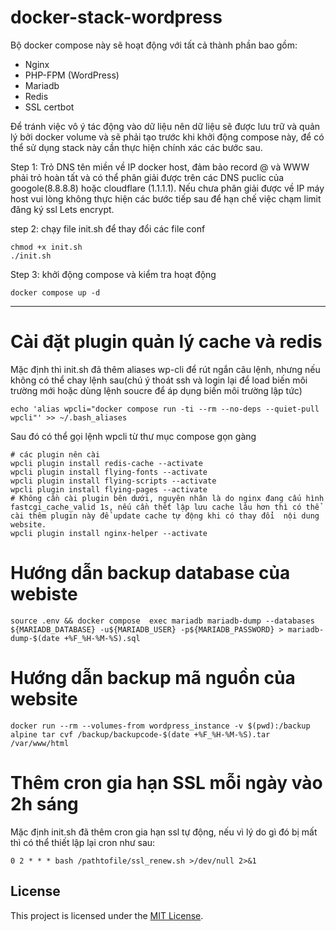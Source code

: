 # docker-stack-wordpress

Bộ docker compose này sẽ hoạt động với tất cả thành phần bao gồm:
- Nginx
- PHP-FPM (WordPress)
- Mariadb
- Redis
- SSL certbot
  
Để tránh việc vô ý tác  động vào dữ liệu nên  dữ liệu sẽ được lưu trữ và quản lý bởi docker volume và  sẽ phải tạo trước khi khởi động compose này,  để có thể sử dụng stack này cần thực hiện chính xác các  bước sau.

Step 1: Trỏ DNS tên miền về  IP docker host, đảm bảo record @ và WWW phải trỏ hoàn tất và  có thể phân giải được trên các DNS puclic của googole(8.8.8.8) hoặc cloudflare (1.1.1.1). Nếu chưa phân giải được về IP máy host vui lòng không  thực hiện các bước tiếp sau để hạn chế việc chạm limit đăng ký ssl Lets encrypt. 

step 2: chạy file init.sh để thay đổi các file conf
```
chmod +x init.sh
./init.sh
```

Step 3: khởi động compose và kiểm tra hoạt động
```
docker compose up -d
```

---

# Cài đặt plugin quản lý cache và redis
Mặc định thì init.sh đã thêm aliases wp-cli để rút ngắn câu lệnh, nhưng nếu không có thể  chay lệnh sau(chú ý thoát ssh và login lại để load biến môi trường mới hoặc dùng lệnh soucre để áp dụng biến môi trường lập tức)
```
echo 'alias wpcli="docker compose run -ti --rm --no-deps --quiet-pull wpcli"' >> ~/.bash_aliases
```
Sau đó có thể gọi lệnh wpcli từ thư mục compose gọn gàng
```
# các plugin nên cài
wpcli plugin install redis-cache --activate
wpcli plugin install flying-fonts --activate
wpcli plugin install flying-scripts --activate
wpcli plugin install flying-pages --activate
# Không cần cài plugin bên dưới, nguyên nhân là do nginx đang cấu hình fastcgi_cache_valid 1s, nếu cần thết lập lưu cache lâu hơn thì có thể  cài thêm plugin này để update cache tự động khi có thay đổi  nội dung  website. 
wpcli plugin install nginx-helper --activate
```

# Hướng dẫn backup database của webiste
```
source .env && docker compose  exec mariadb mariadb-dump --databases ${MARIADB_DATABASE} -u${MARIADB_USER} -p${MARIADB_PASSWORD} > mariadb-dump-$(date +%F_%H-%M-%S).sql
```

# Hướng dẫn backup mã nguồn của website
```
docker run --rm --volumes-from wordpress_instance -v $(pwd):/backup alpine tar cvf /backup/backupcode-$(date +%F_%H-%M-%S).tar /var/www/html
```
# Thêm cron gia hạn SSL mỗi ngày vào 2h sáng
Mặc định init.sh đã thêm cron gia hạn ssl tự động, nếu vì lý do gì đó bị mất  thì có thể thiết lập lại cron như sau:
```
0 2 * * * bash /pathtofile/ssl_renew.sh >/dev/null 2>&1
```

## License
This project is licensed under the [MIT License](LICENSE).

